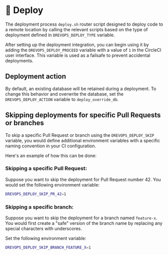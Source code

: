 # 🚚 Deploy

The deployment process `deploy.sh` router script designed to deploy code to a
remote location by calling the relevant scripts based on the type of deployment
defined in `DREVOPS_DEPLOY_TYPE` variable.

After setting up the deployment integration, you can begin using it by adding
the `DREVOPS_DEPLOY_PROCEED` variable with a value of `1` in the CircleCI user
interface. This variable is used as a failsafe to prevent accidental
deployments.

## Deployment action

By default, an existing database will be retained during a deployment. To change
this behavior and overwrite the database, set the `DREVOPS_DEPLOY_ACTION`
variable to `deploy_override_db`.

## Skipping deployments for specific Pull Requests or branches

To skip a specific Pull Request or branch using the `DREVOPS_DEPLOY_SKIP`
variable, you would define additional environment variables with a specific
naming convention in your CI configuration.

Here's an example of how this can be done:

### Skipping a specific Pull Request:

   Suppose you want to skip the deployment for Pull Request number 42. You would
   set the following environment variable:

   ```bash
   DREVOPS_DEPLOY_SKIP_PR_42=1
   ```

### Skipping a specific branch:

   Suppose you want to skip the deployment for a branch named `feature-x`. You
   would first create a "safe" version of the branch name by replacing any
   special characters with underscores.

   Set the following environment variable:

   ```bash
   DREVOPS_DEPLOY_SKIP_BRANCH_FEATURE_X=1
   ```
